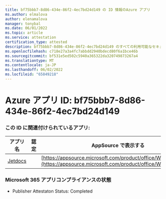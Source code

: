 ```yaml
---
title: bf75bbb7-8d86-434e-86f2-4ec7bd24d149 の ID 情報のAzure アプリ
ms.author: elmalova
author: elenamalova
manager: tonybal
ms.date: 06/01/2022
ms.topic: article
ms.service: attestation
certification_type: attested
description: bf75bbb7-8d86-434e-86f2-4ec7bd24d149 のすべての利用可能なセキュリティとコンプライアンス情報。
ms.openlocfilehash: c718e27a3a4fc7abbdd2940bdecd80f6a1bce46b
ms.sourcegitcommit: bf531e5ed502c5940a365322da320749873267a4
ms.translationtype: MT
ms.contentlocale: ja-JP
ms.lasthandoff: 06/02/2022
ms.locfileid: "65849218"
---
```

# <a name="azure-app-id-bf75bbb7-8d86-434e-86f2-4ec7bd24d149"></a>Azure アプリ ID: bf75bbb7-8d86-434e-86f2-4ec7bd24d149


### <a name="apps-associated-with-this-id"></a>この ID に関連付けられているアプリ:
| **アプリ名** | **認定** | **AppSource で表示する** |
|--------------|---------------|-----------------------|
| [Jetdocs](../forward/WA200002236.md) |  | [https://appsource.microsoft.com/product/office/WA200002236](https://appsource.microsoft.com/product/office/WA200002236) |

### <a name="microsoft-365-app-compliance-status"></a>Microsoft 365 アプリコンプライアンスの状態
- Publisher Attestaton Status: Completed
